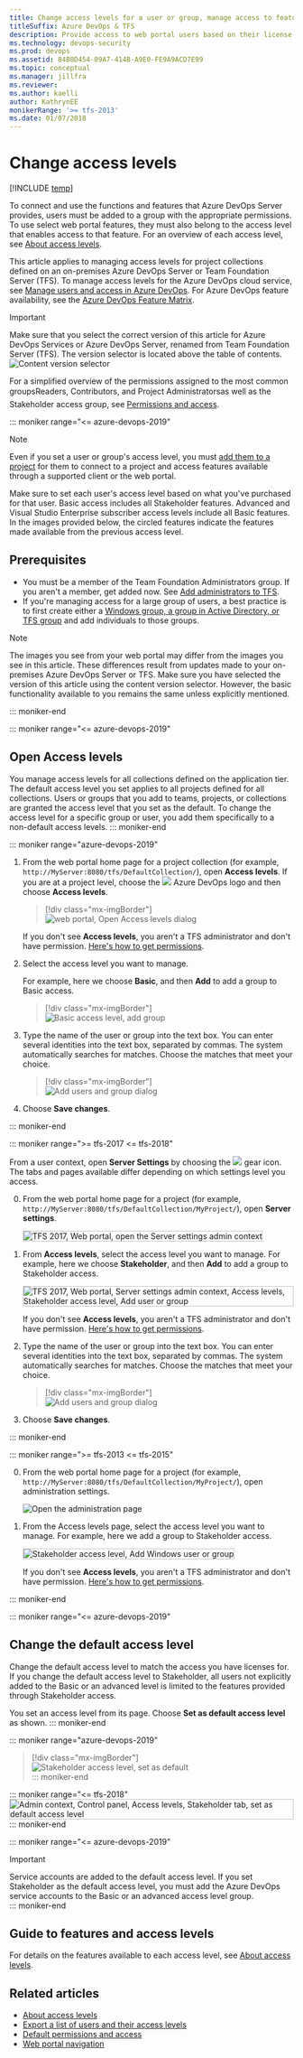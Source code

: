 ```yaml
---
title: Change access levels for a user or group, manage access to features 
titleSuffix: Azure DevOps & TFS 
description: Provide access to web portal users based on their license for stakeholder, basic, advanced, or VS Enterprise 
ms.technology: devops-security
ms.prod: devops
ms.assetid: 84B0D454-09A7-414B-A9E0-FE9A9ACD7E99
ms.topic: conceptual
ms.manager: jillfra
ms.reviewer:  
ms.author: kaelli
author: KathrynEE
monikerRange: '>= tfs-2013'
ms.date: 01/07/2018
---
```


# Change access levels

[!INCLUDE [temp](../../_shared/version-tfs-all-versions.md)]

To connect and use the functions and features that Azure DevOps Server provides, users must be added to a group with the appropriate permissions. To use select web portal features, they must also belong to the access level that enables access to that feature. For an overview of each access level, see [About access levels](access-levels.md).

This article applies to managing access levels for project collections defined on an on-premises Azure DevOps Server or Team Foundation Server (TFS). To manage access levels for the Azure DevOps cloud service, see [Manage users and access in Azure DevOps](../accounts/add-organization-users.md). For Azure DevOps feature availability, see the [Azure DevOps Feature Matrix](https://visualstudio.microsoft.com/pricing/visual-studio-online-feature-matrix-vs).

> [!IMPORTANT]  
> Make sure that you select the correct version of this article for Azure DevOps Services or Azure DevOps Server, renamed from Team Foundation Server (TFS). The version selector is located above the table of contents. <br/>
> ![Content version selector](/azure/devops/_shared/_img/version-selector.png)

For a simplified overview of the permissions assigned to the most common groups&#151;Readers, Contributors, and Project Administrators&#151;as well as the Stakeholder access group, see [Permissions and access](permissions-access.md).  

::: moniker range="<= azure-devops-2019"

> [!NOTE]  
> Even if you set a user or group's access level, you must [add them to a project](add-users-team-project.md) for them to connect to a project and access features available through a supported client or the web portal. 

Make sure to set each user's access level based on what you've purchased for that user. Basic access includes all Stakeholder features. Advanced and Visual Studio Enterprise subscriber access levels include all Basic features. In the images provided below, the circled features indicate the features made available from the previous access level.

<a id="manage-access" >  </a>

## Prerequisites
 
* You must be a member of the Team Foundation Administrators group. If you aren't a member, get added now. See [Add administrators to TFS](/tfs/server/admin/add-administrator-tfs).
* <a id="add-user" />If you're managing access for a large group of users, a best practice is to first create either a [Windows group, a group in Active Directory, or TFS group](/tfs/server/admin/setup-ad-groups) and add individuals to those groups.

> [!NOTE]  
> The images you see from your web portal may differ from the images you see in this article. These differences result from updates made to your on-premises Azure DevOps Server or TFS. Make sure you have selected the version of this article using the content version selector. However, the basic functionality available to you remains the same unless explicitly mentioned.  

::: moniker-end

::: moniker range="<= azure-devops-2019"
## Open Access levels

You manage access levels for all collections defined on the application tier. The default access level you set applies to all projects defined for all collections. Users or groups that you add to teams, projects, or collections are granted the access level that you set as the default. To change the access level for a specific group or user, you add them specifically to a non-default access levels.
::: moniker-end

::: moniker range="azure-devops-2019"

1. From the web portal home page for a project collection (for example, ```http://MyServer:8080/tfs/DefaultCollection/```), open **Access levels**. If you are at a project level, choose the ![](/azure/devops/_img/icons/project-icon.png) Azure DevOps logo and then choose **Access levels**. 

	> [!div class="mx-imgBorder"]  
	> ![web portal, Open Access levels dialog](_img/change-access-levels/open-access-levels-2019.png) 

	If you don't see **Access levels**, you aren't a TFS administrator and don't have permission. [Here's how to get permissions](/tfs/server/admin/add-administrator-tfs).   

0. Select the access level you want to manage. 

	For example, here we choose **Basic**, and then **Add** to add a group to Basic access. 
 
	> [!div class="mx-imgBorder"]  
	> ![Basic access level, add group](_img/change-access-levels/basic-access-2019.png)   

0. Type the name of the user or group into the text box. You can enter several identities into the text box, separated by commas. The system automatically searches for matches. Choose the matches that meet your choice.
	> [!div class="mx-imgBorder"]  
	> ![Add users and group dialog](_img/project-level-permissions-add-a-user.png)  
0. Choose **Save changes**. 

::: moniker-end

::: moniker range=">= tfs-2017 <= tfs-2018"

From a user context, open **Server Settings** by choosing the ![ ](../../boards/_img/icons/gear_icon.png) gear icon. The tabs and pages available differ depending on which settings level you access.

0. From the web portal home page for a project (for example, ```http://MyServer:8080/tfs/DefaultCollection/MyProject/```), open **Server settings**. 

	<img src="_img/access-levels-2017-open-admin-context.png" alt="TFS 2017, Web portal, open the Server settings admin context" style="border: 1px solid #C3C3C3;" />  

0. From **Access levels**, select the access level you want to manage. For example, here we choose **Stakeholder**, and then **Add** to add a group to Stakeholder access. 

	<img src="_img/access-levels-2017-stakeholder-access.png" alt="TFS 2017, Web portal, Server settings admin context, Access levels, Stakeholder access level, Add user or group" style="border: 1px solid #C3C3C3;" />

	If you don't see **Access levels**, you aren't a TFS administrator and don't have permission. [Here's how to get permissions](/tfs/server/admin/add-administrator-tfs). 

1. Type the name of the user or group into the text box. You can enter several identities into the text box, separated by commas. The system automatically searches for matches. Choose the matches that meet your choice. 

	> [!div class="mx-imgBorder"]  
	> ![Add users and group dialog](_img/project-level-permissions-add-a-user.png)  
0. Choose **Save changes**. 

::: moniker-end

::: moniker range=">= tfs-2013 <= tfs-2015"

0. From the web portal home page for a project (for example, ```http://MyServer:8080/tfs/DefaultCollection/MyProject/```), open administration settings. 

	![Open the administration page](_img/ALM_CAL_OpenAdminPage.png)

0. From the Access levels page, select the access level you want to manage. For example, here we add a group to Stakeholder access. 

	<img src="_img/change-access-levels-stakeholder-add-user.png" alt="Stakeholder access level, Add Windows user or group" style="border: 1px solid #C3C3C3;" />

	If you don't see **Access levels**, you aren't a TFS administrator and don't have permission. [Here's how to get permissions](/tfs/server/admin/add-administrator-tfs). 

::: moniker-end

<a id="set-default" >  </a>

::: moniker range="<= azure-devops-2019"
## Change the default access level

Change the default access level to match the access you have licenses for. If you change the default access level to Stakeholder, all users not explicitly added to the Basic or an advanced level is limited to the features provided through Stakeholder access.

You set an access level from its page. Choose **Set as default access level** as shown.
::: moniker-end

::: moniker range="azure-devops-2019"
> [!div class="mx-imgBorder"]  
> ![Stakeholder access level, set as default](_img/change-access-levels/set-stakeholder-as-default-2019.png)   
::: moniker-end

::: moniker range="<= tfs-2018"
<img src="_img/change-access-levels-set-default.png" alt="Admin context, Control panel, Access levels, Stakeholder tab, set as default access level" style="border: 1px solid #C3C3C3;" />  
::: moniker-end

::: moniker range="<= azure-devops-2019"
> [!IMPORTANT]  
> Service accounts are added to the default access level. If you set Stakeholder as the default access level, you must add the Azure DevOps service accounts to the Basic or an advanced access level  group.   
::: moniker-end

<a id="guide-features-access" >  </a>

## Guide to features and access levels

For details on the features available to each access level, see [About access levels](access-levels.md). 


## Related articles

- [About access levels](access-levels.md)
- [Export a list of users and their access levels](export-users-audit-log.md)
- [Default permissions and access](permissions-access.md)  
- [Web portal navigation](../../project/navigation/index.md)  


